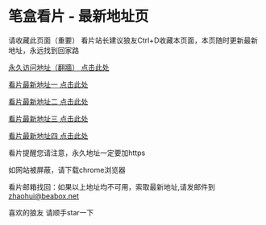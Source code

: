 # 笔盒看片 - 最新地址页

请收藏此页面（重要）
看片站长建议狼友Ctrl+D收藏本页面，本页随时更新最新地址，永远找到回家路

[永久访问地址（翻牆） 点击此处](https://beabox.net/)

[看片最新地址一 点击此处](https://2i7l3f7h6x6.shop)

[看片最新地址二 点击此处](https://2i1x6v1t3c6.shop)

[看片最新地址三 点击此处](https://2a4s4k1k3c0.shop)

[看片最新地址四 点击此处](https://2v5o9v8d8i4.shop)

看片提醒您请注意，永久地址一定要加https

如网站被屏蔽，请下载chrome浏览器

看片邮箱找回：如果以上地址均不可用，索取最新地址,请发邮件到 zhaohui@beabox.net

喜欢的狼友 请顺手star一下
